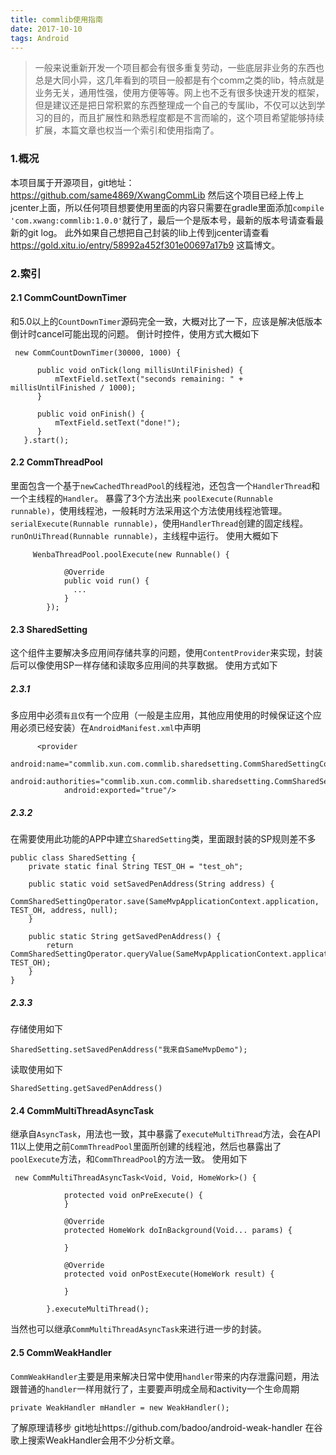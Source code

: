 ```yaml
---
title: commlib使用指南
date: 2017-10-10
tags: Android
---
```


>一般来说重新开发一个项目都会有很多重复劳动，一些底层非业务的东西也总是大同小异，这几年看到的项目一般都是有个comm之类的lib，特点就是业务无关，通用性强，使用方便等等。网上也不乏有很多快速开发的框架，但是建议还是把日常积累的东西整理成一个自己的专属lib，不仅可以达到学习的目的，而且扩展性和熟悉程度都是不言而喻的，这个项目希望能够持续扩展，本篇文章也权当一个索引和使用指南了。

<!-- more -->

### 1.概况
本项目属于开源项目，git地址：https://github.com/same4869/XwangCommLib
然后这个项目已经上传上jcenter上面，所以任何项目想要使用里面的内容只需要在gradle里面添加`compile 'com.xwang:commlib:1.0.0'`就行了，最后一个是版本号，最新的版本号请查看最新的git log。
此外如果自己想把自己封装的lib上传到jcenter请查看 https://gold.xitu.io/entry/58992a452f301e00697a17b9 这篇博文。

### 2.索引
#### 2.1 CommCountDownTimer
和5.0以上的`CountDownTimer`源码完全一致，大概对比了一下，应该是解决低版本倒计时cancel可能出现的问题。
倒计时控件，使用方式大概如下
```
 new CommCountDownTimer(30000, 1000) {
 
      public void onTick(long millisUntilFinished) {
          mTextField.setText("seconds remaining: " + millisUntilFinished / 1000);
      }
 
      public void onFinish() {
          mTextField.setText("done!");
      }
   }.start();
```

#### 2.2 CommThreadPool
里面包含一个基于`newCachedThreadPool`的线程池，还包含一个`HandlerThread`和一个主线程的`Handler`。
暴露了3个方法出来
`poolExecute(Runnable runnable)`，使用线程池，一般耗时方法采用这个方法使用线程池管理。
`serialExecute(Runnable runnable)`，使用`HandlerThread`创建的固定线程。
`runOnUiThread(Runnable runnable)`，主线程中运行。
使用大概如下
```
     WenbaThreadPool.poolExecute(new Runnable() {

            @Override
            public void run() {
              ...
            }
        });
```

#### 2.3 SharedSetting
这个组件主要解决多应用间存储共享的问题，使用`ContentProvider`来实现，封装后可以像使用SP一样存储和读取多应用间的共享数据。
使用方式如下
##### 2.3.1
多应用中必须`有且仅`有一个应用（一般是主应用，其他应用使用的时候保证这个应用必须已经安装）在`AndroidManifest.xml`中声明
```
      <provider
            android:name="commlib.xun.com.commlib.sharedsetting.CommSharedSettingContentProvider"
            android:authorities="commlib.xun.com.commlib.sharedsetting.CommSharedSettingContentProvider"
            android:exported="true"/>
```
##### 2.3.2
在需要使用此功能的APP中建立`SharedSetting`类，里面跟封装的SP规则差不多
```
public class SharedSetting {
    private static final String TEST_OH = "test_oh";

    public static void setSavedPenAddress(String address) {
        CommSharedSettingOperator.save(SameMvpApplicationContext.application, TEST_OH, address, null);
    }

    public static String getSavedPenAddress() {
        return CommSharedSettingOperator.queryValue(SameMvpApplicationContext.application, TEST_OH);
    }
}
```
##### 2.3.3
存储使用如下
```
SharedSetting.setSavedPenAddress("我来自SameMvpDemo");
```
读取使用如下
```
SharedSetting.getSavedPenAddress()
```

#### 2.4 CommMultiThreadAsyncTask
继承自`AsyncTask`，用法也一致，其中暴露了`executeMultiThread`方法，会在API 11以上使用之前`CommThreadPool`里面所创建的线程池，然后也暴露出了`poolExecute`方法，和`CommThreadPool`的方法一致。
使用如下
```
 new CommMultiThreadAsyncTask<Void, Void, HomeWork>() {

            protected void onPreExecute() {
            }

            @Override
            protected HomeWork doInBackground(Void... params) {
           
            }

            @Override
            protected void onPostExecute(HomeWork result) {
          
            }

        }.executeMultiThread();
```
当然也可以继承`CommMultiThreadAsyncTask`来进行进一步的封装。

#### 2.5 CommWeakHandler
`CommWeakHandler`主要是用来解决日常中使用`handler`带来的内存泄露问题，用法跟普通的`handler`一样用就行了，主要要声明成全局和activity一个生命周期
```
private WeakHandler mHandler = new WeakHandler();
```
了解原理请移步
git地址https://github.com/badoo/android-weak-handler
在谷歌上搜索WeakHandler会用不少分析文章。